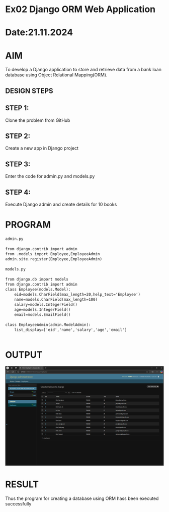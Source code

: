 # Ex02 Django ORM Web Application
# Date:21.11.2024
# AIM
To develop a Django application to store and retrieve data from a bank loan database using Object Relational Mapping(ORM).


## DESIGN STEPS
## STEP 1:
Clone the problem from GitHub

## STEP 2:
Create a new app in Django project

## STEP 3:
Enter the code for admin.py and models.py

## STEP 4:
Execute Django admin and create details for 10 books

# PROGRAM
```
admin.py

from django.contrib import admin
from .models import Employee,EmployeeAdmin
admin.site.register(Employee,EmployeeAdmin)

models.py

from django.db import models
from django.contrib import admin
class Employee(models.Model):
    eid=models.CharField(max_length=20,help_text='Employee')
    name=models.CharField(max_length=100)
    salary=models.IntegerField()
    age=models.IntegerField()
    email=models.EmailField()

class EmployeeAdmin(admin.ModelAdmin):
    list_display=['eid','name','salary','age','email']
    
```


# OUTPUT
![alt text](ormscreenshot.png)



# RESULT
Thus the program for creating a database using ORM hass been executed successfully
